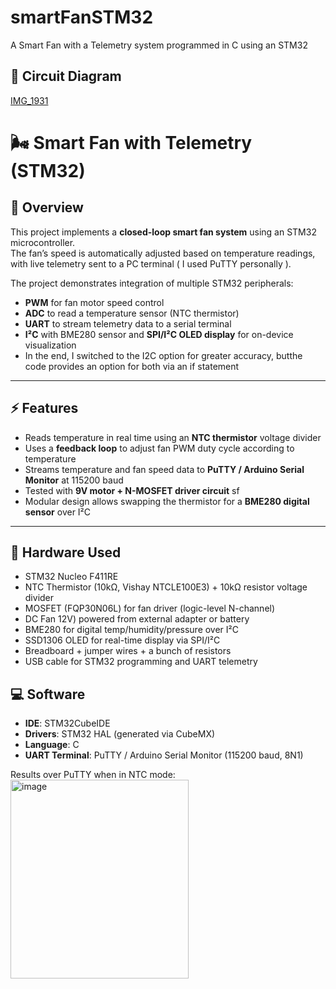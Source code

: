 # smartFanSTM32
A Smart Fan with a Telemetry system programmed in C using an STM32

## 🔌 Circuit Diagram
[IMG_1931](https://github.com/user-attachments/assets/5a2f8220-a0d4-435c-8e2c-9c0904757b90)


# 🌬️ Smart Fan with Telemetry (STM32)

## 📖 Overview
This project implements a **closed-loop smart fan system** using an STM32 microcontroller.  
The fan’s speed is automatically adjusted based on temperature readings, with live telemetry sent to a PC terminal ( I used PuTTY personally ).

The project demonstrates integration of multiple STM32 peripherals:
- **PWM** for fan motor speed control  
- **ADC** to read a temperature sensor (NTC thermistor)  
- **UART** to stream telemetry data to a serial terminal  
-  **I²C** with BME280 sensor and **SPI/I²C OLED display** for on-device visualization
-  In the end, I switched to the I2C option for greater accuracy, butthe  code provides an option for both via an if statement

---

## ⚡ Features
- Reads temperature in real time using an **NTC thermistor** voltage divider  
- Uses a **feedback loop** to adjust fan PWM duty cycle according to temperature  
- Streams temperature and fan speed data to **PuTTY / Arduino Serial Monitor** at 115200 baud  
- Tested with **9V motor + N-MOSFET driver circuit** sf
- Modular design allows swapping the thermistor for a **BME280 digital sensor** over I²C
  

---

## 🔧 Hardware Used
- STM32 Nucleo F411RE
- NTC Thermistor (10kΩ, Vishay NTCLE100E3) + 10kΩ resistor voltage divider  
- MOSFET (FQP30N06L) for fan driver (logic-level N-channel)  
- DC Fan 12V) powered from external adapter or battery  
- BME280 for digital temp/humidity/pressure over I²C  
- SSD1306 OLED for real-time display via SPI/I²C  
- Breadboard + jumper wires + a bunch of resistors
- USB cable for STM32 programming and UART telemetry  

## 💻 Software
- **IDE**: STM32CubeIDE  
- **Drivers**: STM32 HAL (generated via CubeMX)  
- **Language**: C  
- **UART Terminal**: PuTTY / Arduino Serial Monitor (115200 baud, 8N1)

Results over PuTTY when in NTC mode: 
<img width="285" height="318" alt="image" src="https://github.com/user-attachments/assets/44117303-2aca-4638-9802-3a1fd89f0079" />


